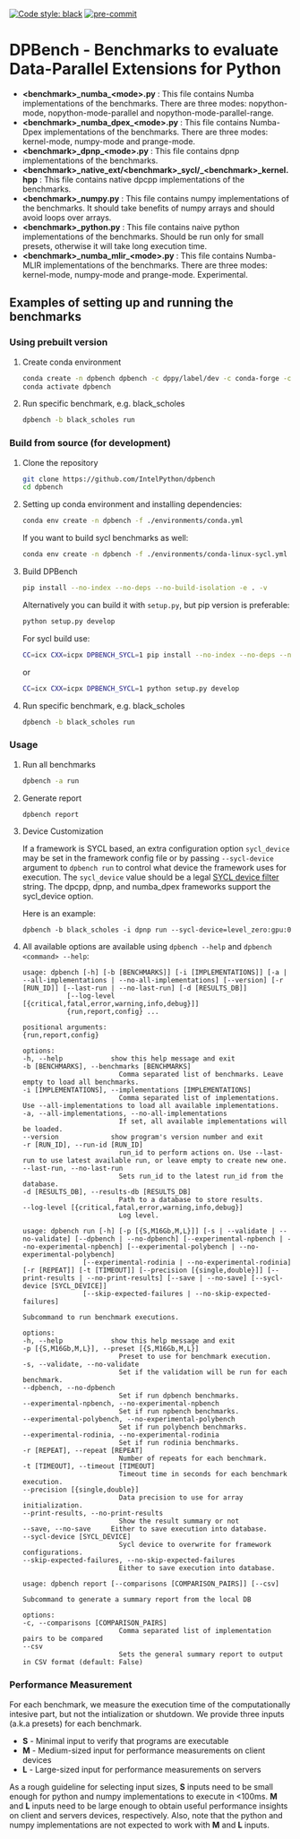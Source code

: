 <!--
SPDX-FileCopyrightText: 2022 - 2023 Intel Corporation

SPDX-License-Identifier: Apache-2.0
-->

[![Code style: black](https://img.shields.io/badge/code%20style-black-000000.svg)](https://github.com/psf/black)
[![pre-commit](https://github.com/IntelPython/dpbench/actions/workflows/pre-commit.yml/badge.svg)](https://github.com/IntelPython/dpbench/actions/workflows/pre-commit.yml)

# DPBench - Benchmarks to evaluate Data-Parallel Extensions for Python

* **\<benchmark\>\_numba\_\<mode\>.py** : This file contains Numba implementations of the benchmarks. There are three modes: nopython-mode, nopython-mode-parallel and nopython-mode-parallel-range.
* **\<benchmark\>\_numba_dpex\_\<mode\>.py** : This file contains Numba-Dpex implementations of the benchmarks. There are three modes: kernel-mode, numpy-mode and prange-mode.
* **\<benchmark\>\_dpnp\_\<mode\>.py** : This file contains dpnp implementations of the benchmarks.
* **\<benchmark\>\_native_ext/\<benchmark\>\_sycl/_\<benchmark\>_kernel.hpp** : This file contains native dpcpp implementations of the benchmarks.
* **\<benchmark\>\_numpy.py** : This file contains numpy implementations of the benchmarks. It should take benefits of numpy arrays and should avoid loops over arrays.
* **\<benchmark\>\_python.py** : This file contains naive python implementations of the benchmarks. Should be run only for small presets, otherwise it will take long execution time.
* **\<benchmark\>\_numba_mlir\_\<mode\>.py** : This file contains Numba-MLIR implementations of the benchmarks. There are three modes: kernel-mode, numpy-mode and prange-mode. Experimental.

## Examples of setting up and running the benchmarks

### Using prebuilt version

1. Create conda environment

    ```bash
    conda create -n dpbench dpbench -c dppy/label/dev -c conda-forge -c https://software.repos.intel.com/python/conda -c nodefaults --override-channels
    conda activate dpbench
    ```

2. Run specific benchmark, e.g. black_scholes

    ```bash
    dpbench -b black_scholes run
    ```

### Build from source (for development)

1. Clone the repository

    ```bash
    git clone https://github.com/IntelPython/dpbench
    cd dpbench
    ```

2. Setting up conda environment and installing dependencies:

    ```bash
    conda env create -n dpbench -f ./environments/conda.yml
    ```

    If you want to build sycl benchmarks as well:
    ```bash
    conda env create -n dpbench -f ./environments/conda-linux-sycl.yml
    ```

3. Build DPBench

    ```bash
    pip install --no-index --no-deps --no-build-isolation -e . -v
    ```

    Alternatively you can build it with `setup.py`, but pip version is preferable:

    ```bash
    python setup.py develop
    ```

    For sycl build use:
    ```bash
    CC=icx CXX=icpx DPBENCH_SYCL=1 pip install --no-index --no-deps --no-build-isolation -e . -v
    ```

    or

    ```bash
    CC=icx CXX=icpx DPBENCH_SYCL=1 python setup.py develop
    ```

4. Run specific benchmark, e.g. black_scholes

    ```bash
    dpbench -b black_scholes run
    ```

### Usage

1. Run all benchmarks

    ```bash
    dpbench -a run
    ```

2. Generate report

    ```bash
    dpbench report
    ```

3. Device Customization

   If a framework is SYCL based, an extra configuration option
   `sycl_device` may be set in the framework config file or by passing
   `--sycl-device` argument to `dpbench run` to control what device
   the framework uses for execution. The `sycl_device` value should be
   a legal [SYCL device filter
   ](https://intel.github.io/llvm-docs/EnvironmentVariables.html#sycl_device_filter)
   string. The dpcpp, dpnp, and numba_dpex frameworks support the
   sycl_device option.

   Here is an example:

    ```shell
    dpbench -b black_scholes -i dpnp run --sycl-device=level_zero:gpu:0
    ```

4. All available options are available using `dpbench --help` and `dpbench <command> --help`:

    ```
    usage: dpbench [-h] [-b [BENCHMARKS]] [-i [IMPLEMENTATIONS]] [-a | --all-implementations | --no-all-implementations] [--version] [-r [RUN_ID]] [--last-run | --no-last-run] [-d [RESULTS_DB]]
               [--log-level [{critical,fatal,error,warning,info,debug}]]
               {run,report,config} ...

    positional arguments:
    {run,report,config}

    options:
    -h, --help            show this help message and exit
    -b [BENCHMARKS], --benchmarks [BENCHMARKS]
                            Comma separated list of benchmarks. Leave empty to load all benchmarks.
    -i [IMPLEMENTATIONS], --implementations [IMPLEMENTATIONS]
                            Comma separated list of implementations. Use --all-implementations to load all available implementations.
    -a, --all-implementations, --no-all-implementations
                            If set, all available implementations will be loaded.
    --version             show program's version number and exit
    -r [RUN_ID], --run-id [RUN_ID]
                            run_id to perform actions on. Use --last-run to use latest available run, or leave empty to create new one.
    --last-run, --no-last-run
                            Sets run_id to the latest run_id from the database.
    -d [RESULTS_DB], --results-db [RESULTS_DB]
                            Path to a database to store results.
    --log-level [{critical,fatal,error,warning,info,debug}]
                            Log level.
    ```

    ```
    usage: dpbench run [-h] [-p [{S,M16Gb,M,L}]] [-s | --validate | --no-validate] [--dpbench | --no-dpbench] [--experimental-npbench | --no-experimental-npbench] [--experimental-polybench | --no-experimental-polybench]
                   [--experimental-rodinia | --no-experimental-rodinia] [-r [REPEAT]] [-t [TIMEOUT]] [--precision [{single,double}]] [--print-results | --no-print-results] [--save | --no-save] [--sycl-device [SYCL_DEVICE]]
                   [--skip-expected-failures | --no-skip-expected-failures]

    Subcommand to run benchmark executions.

    options:
    -h, --help            show this help message and exit
    -p [{S,M16Gb,M,L}], --preset [{S,M16Gb,M,L}]
                            Preset to use for benchmark execution.
    -s, --validate, --no-validate
                            Set if the validation will be run for each benchmark.
    --dpbench, --no-dpbench
                            Set if run dpbench benchmarks.
    --experimental-npbench, --no-experimental-npbench
                            Set if run npbench benchmarks.
    --experimental-polybench, --no-experimental-polybench
                            Set if run polybench benchmarks.
    --experimental-rodinia, --no-experimental-rodinia
                            Set if run rodinia benchmarks.
    -r [REPEAT], --repeat [REPEAT]
                            Number of repeats for each benchmark.
    -t [TIMEOUT], --timeout [TIMEOUT]
                            Timeout time in seconds for each benchmark execution.
    --precision [{single,double}]
                            Data precision to use for array initialization.
    --print-results, --no-print-results
                            Show the result summary or not
    --save, --no-save     Either to save execution into database.
    --sycl-device [SYCL_DEVICE]
                            Sycl device to overwrite for framework configurations.
    --skip-expected-failures, --no-skip-expected-failures
                            Either to save execution into database.
    ```

    ```
    usage: dpbench report [--comparisons [COMPARISON_PAIRS]] [--csv]

    Subcommand to generate a summary report from the local DB

    options:
    -c, --comparisons [COMPARISON_PAIRS]
                            Comma separated list of implementation pairs to be compared
    --csv
                            Sets the general summary report to output in CSV format (default: False)
    ```

### Performance Measurement

For each benchmark, we measure the execution time of the
computationally intesive part, but not the intialization or
shutdown. We provide three inputs (a.k.a presets) for each benchmark.

* **S** - Minimal input to verify that programs are executable
* **M** - Medium-sized input for performance measurements on client devices
* **L** - Large-sized input for performance measurements on servers

As a rough guideline for selecting input sizes, **S** inputs need to
be small enough for python and numpy implementations to execute in
<100ms. **M** and **L** inputs need to be large enough to obtain
useful performance insights on client and servers devices,
respectively. Also, note that the python and numpy implementations are
not expected to work with **M** and **L** inputs.
